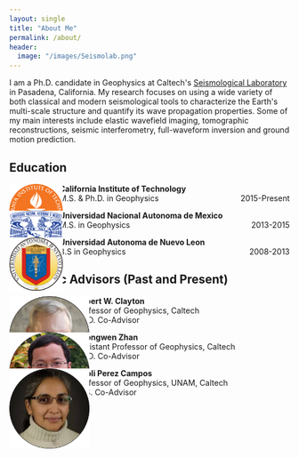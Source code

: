 ```yaml
---
layout: single
title: "About Me"
permalink: /about/
header:
  image: "/images/Seismolab.png"
---
```


I am a Ph.D. candidate in Geophysics at Caltech's [Seismological Laboratory](http://www.seismolab.caltech.edu) in Pasadena, California. My research focuses on using a wide variety of both classical and modern seismological tools to characterize the Earth's multi-scale structure and quantify its wave propagation properties. Some of my main interests include elastic wavefield imaging, tomographic reconstructions, seismic interferometry, full-waveform inversion and ground motion prediction.

## Education
<div id="over" style="position:absolute; width:10%; height:auto" alt="Caltech">
  <img src="/images/CALTECH_LOGO.png">
</div>

<p style="margin-left: 90px"><b>California Institute of Technology</b><br>M.S. & Ph.D. in Geophysics<p2 style="float: right">2015-Present</p2></p>

<div id="over" style="position:absolute; width:10%; height:auto" alt="UNAM">
  <img src="/images/UNAM_LOGO.png">
</div>

<p style="margin-left: 90px"><b>Universidad Nacional Autonoma de Mexico</b><br>M.S. in Geophysics<p2 style="float: right">2013-2015</p2></p>

<div id="over" style="position:absolute; width:10%; height:auto" alt="UANL">
  <img src="/images/UANL_LOGO.png">
</div>

<p style="margin-left: 90px"><b>Universidad Autonoma de Nuevo Leon</b><br>B.S in Geophysics<p2 style="float: right">2008-2013</p2></p>

## Academic Advisors (Past and Present)
<div id="over" style="position:absolute; width:15%; height:auto" alt="Clayton">
  <img src="/images/Clayton.png">
</div>

<p style="margin-left: 120px"><b>Robert W. Clayton</b><br>Professor of Geophysics, Caltech<br>Ph.D. Co-Advisor</p>

<div id="over" style="position:absolute; width:15%; height:auto" alt="Zhan">
  <img src="/images/Zhongwen_Zhan.png">
</div>

<p style="margin-left: 120px"><b>Zhongwen Zhan</b><br>Assistant Professor of Geophysics, Caltech<br>Ph.D. Co-Advisor</p>

<div id="over" style="position:absolute; width:15%; height:auto" alt="Xyoli">
  <img src="/images/Xyoli.png">
</div>

<p style="margin-left: 120px"><b>Xyoli Perez Campos</b><br>Professor of Geophysics, UNAM, Caltech<br>M.S. Co-Advisor</p>
